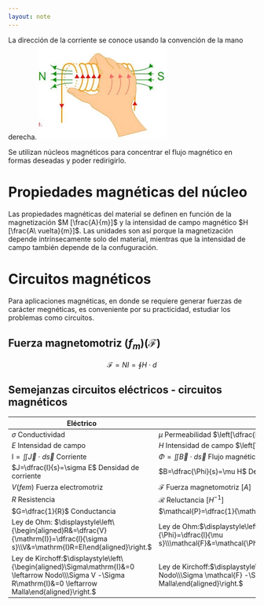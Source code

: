 ```yaml
---
layout: note
---
```


La dirección de la corriente se conoce usando la convención de la mano derecha.
![3039197191b366c549cab5e2a8b62ec1.png](../../img/e91d7e6a9c1d4d28a84e67a3e7c8cf27.png)

Se utilizan núcleos magnéticos para concentrar el flujo magnético en formas deseadas y poder redirigirlo.

# Propiedades magnéticas del núcleo
Las propiedades magnéticas del material se definen en función de la magnetización $M [\frac{A}{m}]$ y la intensidad de campo magnético $H [\frac{A\ vuelta}{m}]$. Las unidades son así porque la magnetización depende intrínsecamente solo del material, mientras que la intensidad de campo también depende de la confuguración.

# Circuitos magnéticos
Para aplicaciones magnéticas, en donde se requiere generar fuerzas de carácter megnéticas, es conveniente por su practicidad, estudiar los problemas como circuitos.

## Fuerza magnetomotriz ($f_m$)($\mathcal{F}$)

$$\mathcal{F}=NI=\oint H\cdot d$$

## Semejanzas circuitos eléctricos - circuitos magnéticos

| Eléctrico                                                                                                                                         | Magnético                                                                                                                                                             |
|---------------------------------------------------------------------------------------------------------------------------------------------------|-----------------------------------------------------------------------------------------------------------------------------------------------------------------------|
| $\sigma$ Conductividad                                                                                                                            | $\mu$ Permeabilidad $\left[\dfrac{H}{m}\right]$                                                                                                                       |
| $E$ Intensidad de campo                                                                                                                           | $H$ Intensidad de campo $\left[\dfrac{Av}{m}\right]$                                                                                                                  |
| $\mathrm{I}=\iint\vec{J}\cdot d\vec{s}$ Corriente                                                                                                 | $\Phi=\iint \vec{B}\cdot d\vec{s}$ Flujo magnético [$Wb$]                                                                                                             |
| $J=\dfrac{I}{s}=\sigma E$ Densidad de corriente                                                                                                   | $B=\dfrac{\Phi}{s}=\mu H$ Densidad de flujo [$T$]                                                                                                                     |
| $V$($fem$) Fuerza electromotriz                                                                                                                   | $\mathcal{F}$ Fuerza magnetomotriz [$A$]                                                                                                                              |
| $R$ Resistencia                                                                                                                                   | $\mathcal{R}$ Reluctancia [$H^{-1}$]                                                                                                                                  |
| $G=\dfrac{1}{R}$ Conductancia                                                                                                                     | $\mathcal{P}=\dfrac{1}{\mathcal{R}}$ Permeancia [$H$]                                                                                                                 |
| Ley de Ohm: $\displaystyle\left\{\begin{aligned}R&=\dfrac{V}{\mathrm{I}}=\dfrac{l}{\sigma s}\\V&=\mathrm{I}R=El\end{aligned}\right.$              | Ley de Ohm:$\displaystyle\left\{\begin{aligned}\mathcal{R}&=\dfrac{\mathcal{F}}{\Phi}=\dfrac{l}{\mu s}\\\mathcal{F}&=\mathcal{\Phi}\mathcal{R}=Hl=N\mathrm{I}\end{aligned}\right.$ |
| Ley de Kirchoff:$\displaystyle\left\{\begin{aligned}\Sigma\mathrm{I}&=0 \leftarrow Nodo\\\Sigma V -\Sigma R\mathrm{I}&=0 \leftarrow Malla\end{aligned}\right.$ | Ley de Kirchoff:$\displaystyle\left\{\begin{aligned}\Sigma\Phi&=0 \leftarrow Nodo\\\Sigma \mathcal{F} -\Sigma \mathcal{R}\Phi&=0 \leftarrow Malla\end{aligned}\right.$             |
